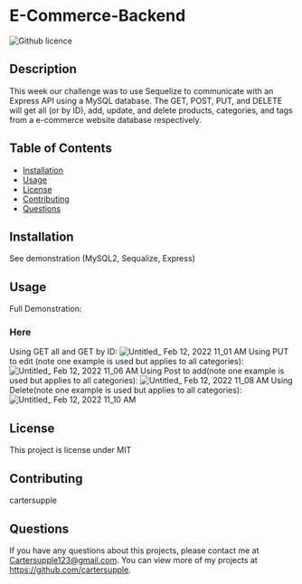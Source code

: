 # E-Commerce-Backend

![Github licence](http://img.shields.io/badge/license-MIT-blue.svg)

## Description 
This week our challenge was to use Sequelize to communicate with an Express API using a MySQL database. The GET, POST, PUT, and DELETE will get all (or by ID), add, update, and delete products, categories, and tags from a e-commerce website database respectively.

## Table of Contents
* [Installation](#installation)
* [Usage](#usage)
* [License](#license)
* [Contributing](#contributing)
* [Questions](#questions)

## Installation 
See demonstration 
(MySQL2, Sequalize, Express)

## Usage 
Full Demonstration: <h3 href="https://watch.screencastify.com/v/flrBfHEV51C6x8IaS2xe">Here</h3>

Using GET all and GET by ID:
![Untitled_ Feb 12, 2022 11_01 AM](https://user-images.githubusercontent.com/89411805/153725042-dc408ac5-03cc-4b82-9b13-7e09bf5975a0.gif)
Using PUT to edit (note one example is used but applies to all categories):
![Untitled_ Feb 12, 2022 11_06 AM](https://user-images.githubusercontent.com/89411805/153725060-dee040ae-7cca-46b1-98b6-23f140d427b9.gif)
Using Post to add(note one example is used but applies to all categories):
![Untitled_ Feb 12, 2022 11_08 AM](https://user-images.githubusercontent.com/89411805/153725070-4c040b08-4000-48b6-9e60-eb5158b6c39e.gif)
Using Delete(note one example is used but applies to all categories):
![Untitled_ Feb 12, 2022 11_10 AM](https://user-images.githubusercontent.com/89411805/153725074-66e1e115-80ee-4fb5-bb37-da2bca5293ae.gif)


## License 
This project is license under MIT

## Contributing 
cartersupple

## Questions
If you have any questions about this projects, please contact me at Cartersupple123@gmail.com. You can view more of my projects at https://github.com/cartersupple.